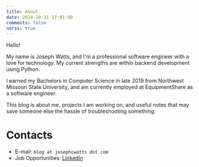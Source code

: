 ```yaml
---
title: About
date: 2024-10-31 17:01:00
comments: false
norss: true
---
```


Hello!

My name is Joseph Watts, and I'm a professional software engineer with a love for technology. My current strengths are within backend development using Python.

I earned my Bachelors in Computer Science in late 2019 from Northwest Missouri State University, and am currently employed at EquipmentShare as a software engineer.


This blog is about me, projects I am working on, and useful notes that may save someone else the hassle of troubleshooting something.

# Contacts

- E-mail: `blog at josephcwatts dot com`
- Job Opportunities: [LinkedIn](https://www.linkedin.com/in/joseph-w-6344b4a2/)
